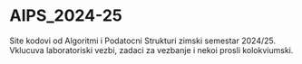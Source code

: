 # AIPS_2024-25

Site kodovi od Algoritmi i Podatocni Strukturi zimski semestar 2024/25. Vklucuva laboratoriski vezbi, zadaci za vezbanje i nekoi prosli kolokviumski.
